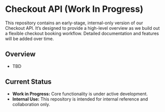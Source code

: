 # Checkout API (Work In Progress)

This repository contains an early-stage, internal-only version of our Checkout API. It’s designed to provide a high-level overview as we build out a flexible checkout booking workflow. Detailed documentation and features will be added over time.

## Overview
- TBD

## Current Status
- **Work in Progress:** Core functionality is under active development.
- **Internal Use:** This repository is intended for internal reference and collaboration only.
